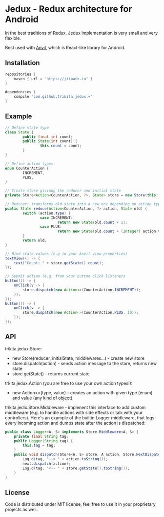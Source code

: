 # Jedux - Redux architecture for Android

In the best traditions of Redux, Jedux implementation is very small and very flexible.

Best used with [Anvil](https://github.com/zserge/anvil), which is React-like
library for Android.

## Installation

```gradle
repositories {
	maven { url = "https://jitpack.io" }
}

dependencies {
	compile "com.github.trikita:jedux:+"
}
```

## Example

```java
// Define state type
class State {
		public final int count;
		public State(int count) {
				this.count = count;
		}
}

// Define action types
enum CounterAction {
		INCREMENT,
		PLUS,
}

// Create store givinng the reducer and initial state
private Store<Action<CounterAction, ?>, State> store = new Store(this::reduce, new State(0));

// Reducer: transforms old state into a new one depending on action type and value
public State reduce(Action<CounterAction, ?> action, State old) {
		switch (action.type) {
				case INCREMENT:
						return new State(old.count + 1);
				case PLUS:
						return new State(old.count + (Integer) action.value);
		}
		return old;
}

// Bind state values (e.g in your Anvil view properties)
textView(() -> {
	text("Count: " + store.getState().count);
});

// Submit action (e.g. from your button click listeners
button(() -> {
	onClick(v -> {
		store.dispatch(new Action<>(CounterAction.INCREMENT));
	});
});
button(() -> {
	onClick(v -> {
		store.dispatch(new Action<>(CounterAction.PLUS, 10));
	});
});
```

## API

trikita.jedux.Store:

* new Store(reducer, initialState, middlewares...) - create new store
* store.dispatch(action) - sends action message to the store, returns new state
* store.getState() - returns current state

trkita.jedux.Action (you are free to use your own action types!):

* new Action<>(type, value) - creates an action with given type (enum) and value (any kind of object).

trikita.jedix.Store.Middleware - implenent this interface to add custom
middleware (e.g. to handle actions with side effects or talk with your
controllers). Here's an example of the builtin Logger middleware, that logs
every incoming action and dumps state after the action is dispatched:

```java
public class Logger<A, S> implements Store.Middleware<A, S> {
    private final String tag;
    public Logger(String tag) {
        this.tag = tag;
    }
    public void dispatch(Store<A, S> store, A action, Store.NextDispatcher<A> next) {
        Log.d(tag, "--> " + action.toString());
        next.dispatch(action);
        Log.d(tag, "<-- " + store.getState().toString());
    }
}
```

## License

Code is distributed under MIT license, feel free to use it in your proprietary
projects as well.


